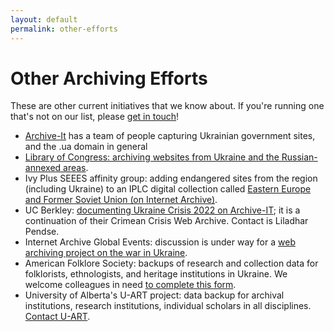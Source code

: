 ```yaml
---
layout: default
permalink: other-efforts
---
```


# Other Archiving Efforts

These are other current initiatives that we know about. If you're running one that's not on our list, please [get in touch](contact)!

- [Archive-It](https://archive-it.org/) has a team of people capturing Ukrainian government sites, and the .ua domain in general
- [Library of Congress: archiving websites from Ukraine and the Russian-annexed areas](https://www.loc.gov/web-archives/?fa=language:russian%7Clocation:ukraine). 
- Ivy Plus SEEES affinity group: adding endangered sites from the region (including Ukraine) to an IPLC digital collection called [Eastern Europe and Former Soviet Union (on Internet Archive)](https://archive-it.org/collections/11360).
- UC Berkley: [documenting Ukraine Crisis 2022 on Archive-IT](https://archive-it.org/collections/18809); it is a continuation of their Crimean Crisis Web Archive. Contact is Liladhar Pendse. 
- Internet Archive Global Events: discussion is under way for a [web archiving project on the war in Ukraine](https://archive-it.org/home/IAGlobalEvents).
- American Folklore Society: backups of research and collection data for folklorists, ethnologists, and heritage institutions in Ukraine. We welcome colleagues in need [to complete this form](https://docs.google.com/forms/d/e/1FAIpQLSc6KbhtEOI8zKsQmKT_waE1XlYEF1E6t-HzJ7Gc1EBfMvMg_A/viewform).
- University of Alberta's U-ART project: data backup for archival institutions, research institutions, individual scholars in all disciplines. [Contact U-ART](https://docs.google.com/forms/d/e/1FAIpQLSfPMKZkTizOJsa4mj1HSmsB7fb07SbnHjjylYOmfENtluPBeg/viewform?usp=send_form).
